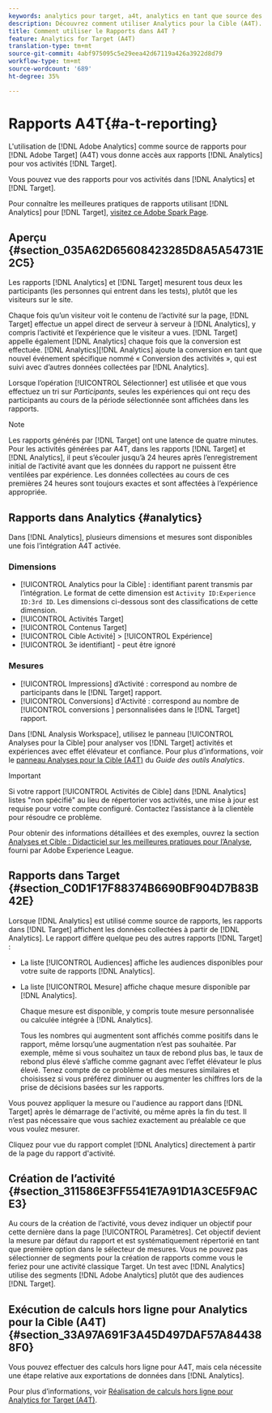 ```yaml
---
keywords: analytics pour target, a4t, analytics en tant que source des rapports
description: Découvrez comment utiliser Analytics pour la Cible (A4T). A4T permet d’accéder aux rapports Analytics pour les activités de Cible qui utilisent les mesures et les segments d’audience Analytics.
title: Comment utiliser le Rapports dans A4T ?
feature: Analytics for Target (A4T)
translation-type: tm+mt
source-git-commit: 4abf975095c5e29eea42d67119a426a3922d8d79
workflow-type: tm+mt
source-wordcount: '689'
ht-degree: 35%

---
```



# Rapports A4T{#a-t-reporting}

L&#39;utilisation de [!DNL Adobe Analytics] comme source de rapports pour [!DNL Adobe Target] (A4T) vous donne accès aux rapports [!DNL Analytics] pour vos activités [!DNL Target].

Vous pouvez vue des rapports pour vos activités dans [!DNL Analytics] et [!DNL Target].

Pour connaître les meilleures pratiques de rapports utilisant [!DNL Analytics] pour [!DNL Target], [visitez ce Adobe Spark Page](https://spark.adobe.com/page/Lo3Spm4oBOvwF/).

## Aperçu {#section_035A62D65608423285D8A5A54731E2C5}

Les rapports [!DNL Analytics] et [!DNL Target] mesurent tous deux les participants (les personnes qui entrent dans les tests), plutôt que les visiteurs sur le site.

Chaque fois qu’un visiteur voit le contenu de l’activité sur la page, [!DNL Target] effectue un appel direct de serveur à serveur à [!DNL Analytics], y compris l’activité et l’expérience que le visiteur a vues. [!DNL Target] appelle également  [!DNL Analytics] chaque fois que la conversion est effectuée. [!DNL Analytics][!DNL Analytics] ajoute la conversion en tant que nouvel événement spécifique nommé « Conversion des activités », qui est suivi avec d’autres données collectées par [!DNL Analytics].

Lorsque l’opération [!UICONTROL Sélectionner] est utilisée et que vous effectuez un tri sur *Participants*, seules les expériences qui ont reçu des participants au cours de la période sélectionnée sont affichées dans les rapports.

>[!NOTE]
>
>Les rapports générés par [!DNL Target] ont une latence de quatre minutes. Pour les activités générées par A4T, dans les rapports [!DNL Target] et [!DNL Analytics], il peut s’écouler jusqu’à 24 heures après l’enregistrement initial de l’activité avant que les données du rapport ne puissent être ventilées par expérience. Les données collectées au cours de ces premières 24 heures sont toujours exactes et sont affectées à l’expérience appropriée.

## Rapports dans Analytics {#analytics}

Dans [!DNL Analytics], plusieurs dimensions et mesures sont disponibles une fois l’intégration A4T activée.

### Dimensions

* [!UICONTROL Analytics pour la Cible]  : identifiant parent transmis par l’intégration. Le format de cette dimension est `Activity ID:Experience ID:3rd ID`. Les dimensions ci-dessous sont des classifications de cette dimension.
* [!UICONTROL Activités Target]
* [!UICONTROL Contenus Target]
* [!UICONTROL Cible Activité] >  [!UICONTROL Expérience]
* [!UICONTROL 3e identifiant]  - peut être ignoré

### Mesures

* [!UICONTROL Impressions]  d’Activité : correspond au nombre de   participants dans le  [!DNL Target] rapport.
* [!UICONTROL Conversions]  d&#39;Activité : correspond au nombre de  [!UICONTROL conversions ] personnalisées dans le  [!DNL Target] rapport.

Dans [!DNL Analysis Workspace], utilisez le panneau [!UICONTROL Analyses pour la Cible] pour analyser vos [!DNL Target] activités et expériences avec effet élévateur et confiance. Pour plus d’informations, voir le [panneau Analyses pour la Cible (A4T)](https://experienceleague.adobe.com/docs/analytics/analyze/analysis-workspace/panels/a4t-panel.html) du *Guide des outils Analytics*.

>[!IMPORTANT]
>
>Si votre rapport [!UICONTROL Activités de Cible] dans [!DNL Analytics] listes &quot;non spécifié&quot; au lieu de répertorier vos activités, une mise à jour est requise pour votre compte configuré. Contactez l’assistance à la clientèle pour résoudre ce problème.

Pour obtenir des informations détaillées et des exemples, ouvrez la section [Analyses et Cible : Didacticiel sur les meilleures pratiques pour l’Analyse](https://spark.adobe.com/page/Lo3Spm4oBOvwF/), fourni par Adobe Experience League.

## Rapports dans Target  {#section_C0D1F17F88374B6690BF904D7B83B42E}

Lorsque [!DNL Analytics] est utilisé comme source de rapports, les rapports dans [!DNL Target] affichent les données collectées à partir de [!DNL Analytics]. Le rapport diffère quelque peu des autres rapports [!DNL Target] :

* La liste [!UICONTROL Audiences] affiche les audiences disponibles pour votre suite de rapports [!DNL Analytics].
* La liste [!UICONTROL Mesure] affiche chaque mesure disponible par [!DNL Analytics].

   Chaque mesure est disponible, y compris toute mesure personnalisée ou calculée intégrée à [!DNL Analytics].

   Tous les nombres qui augmentent sont affichés comme positifs dans le rapport, même lorsqu’une augmentation n’est pas souhaitée. Par exemple, même si vous souhaitez un taux de rebond plus bas, le taux de rebond plus élevé s’affiche comme gagnant avec l’effet élévateur le plus élevé. Tenez compte de ce problème et des mesures similaires et choisissez si vous préférez diminuer ou augmenter les chiffres lors de la prise de décisions basées sur les rapports.

Vous pouvez appliquer la mesure ou l&#39;audience au rapport dans [!DNL Target] après le démarrage de l&#39;activité, ou même après la fin du test. Il n’est pas nécessaire que vous sachiez exactement au préalable ce que vous voulez mesurer.

Cliquez pour vue du rapport complet [!DNL Analytics] directement à partir de la page du rapport d&#39;activité.

## Création de l’activité {#section_311586E3FF5541E7A91D1A3CE5F9ACE3}

Au cours de la création de l’activité, vous devez indiquer un objectif pour cette dernière dans la page [!UICONTROL Paramètres]. Cet objectif devient la mesure par défaut du rapport et est systématiquement répertorié en tant que première option dans le sélecteur de mesures. Vous ne pouvez pas sélectionner de segments pour la création de rapports comme vous le feriez pour une activité classique Target. Un test avec [!DNL Analytics] utilise des segments [!DNL Adobe Analytics] plutôt que des audiences [!DNL Target].

## Exécution de calculs hors ligne pour Analytics pour la Cible (A4T) {#section_33A97A691F3A45D497DAF57A844388F0}

Vous pouvez effectuer des calculs hors ligne pour A4T, mais cela nécessite une étape relative aux exportations de données dans [!DNL Analytics].

Pour plus d’informations, voir [Réalisation de calculs hors ligne pour Analytics for Target (A4T)](/help/c-reports/conversion-rate.md#concept_0D0002A1EBDF420E9C50E2A46F36629B).
